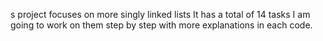 s project focuses on more singly linked lists
It has a total of 14 tasks
I am going to work on them step by step with more explanations in each code.
